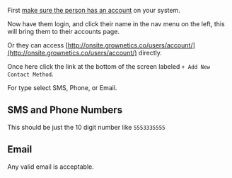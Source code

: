 First [make sure the person has an account](create-users.md) on your system.

Now have them login, and click their name in the nav menu on the left, this will bring them to their accounts page.

Or they can access [http://onsite.grownetics.co/users/account/](http://onsite.grownetics.co/users/account/) directly.

Once here click the link at the bottom of the screen labeled `+ Add New Contact Method`.

For type select SMS, Phone, or Email.

## SMS and Phone Numbers

This should be just the 10 digit number like `5553335555`

## Email

Any valid email is acceptable.